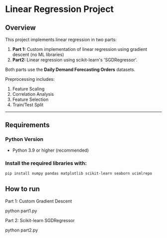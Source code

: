 # Linear Regression Project

## Overview
This project implements linear regression in two parts:

1. **Part 1:** Custom implementation of linear regression using gradient descent (no ML libraries)
2. **Part2:** Linear regression using scikit-learn's 'SGDRegressor'.

Both parts use the **Daily Demand Forecasting Orders** datasets. 

Preprocessing includes:
1. Feature Scaling
2. Correlation Analysis
3. Feature Selection
4. Train/Test Split

---

## Requirements

### Python Version
- Python 3.9 or higher (recommended)

### Install the required libraries with:

```bash
pip install numpy pandas matplotlib scikit-learn seaborn ucimlrepo
```

## How to run
Part 1: Custom Gradient Descent

python part1.py

Part 2: Scikit-learn SGDRegressor

python part2.py
